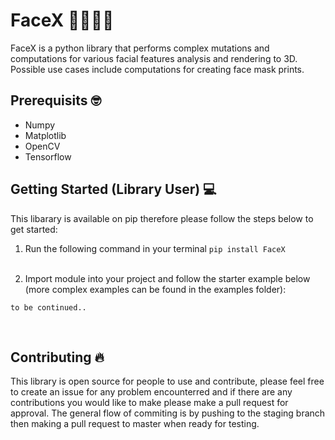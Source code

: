 # FaceX 👹🧑🏻‍🚀
FaceX is a python library that performs complex mutations and computations for various facial features analysis and rendering to 3D. Possible use cases include computations for creating face mask prints.

## Prerequisits 🤓
- Numpy
- Matplotlib
- OpenCV
- Tensorflow

## Getting Started (Library User) 💻
This libarary is available on pip therefore please follow the steps below to get started:
1. Run the following command in your terminal
``` pip install FaceX ```
<br> <br>

2. Import module into your project and follow the starter example below (more complex examples can be found in the examples folder): <br>
``` 
to be continued..
```
<br>

## Contributing 🔥
This library is open source for people to use and contribute, please feel free to create an issue for any problem encounterred and if there are any contributions you would like to make please make a pull request for approval. The general flow of commiting is by pushing to the staging branch then making a pull request to master when ready for testing. 
